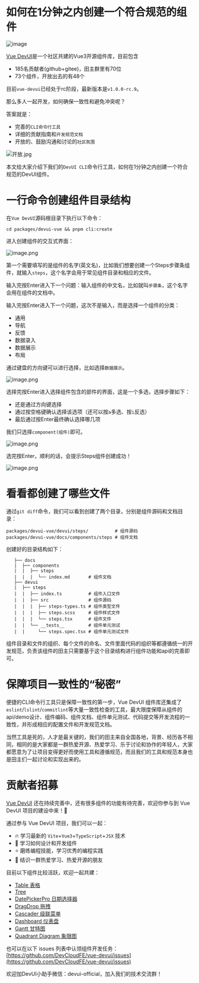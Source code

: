 # 如何在1分钟之内创建一个符合规范的组件

![image](https://user-images.githubusercontent.com/9566362/201380843-331e7438-966b-4f91-b31d-ed0ce5d83623.png)


[Vue DevUI](https://github.com/DevCloudFE/vue-devui)是一个社区共建的Vue3开源组件库，目前包含
- 185名贡献者(github+gitee)，田主群里有70位
- 73个组件，开放出去的有48个

目前`vue-devui`已经处于rc阶段，最新版本是`v1.0.0-rc.9`。

那么多人一起开发，如何确保一致性和避免冲突呢？

答案就是：
- 完善的`CLI命令行工具`
- 详细的贡献指南和`开发规范文档`
- 开放的、鼓励沟通和讨论的`社区氛围`

![开放.jpg](https://p1-juejin.byteimg.com/tos-cn-i-k3u1fbpfcp/8ed745dae7a34c1dba87afbff569d56c~tplv-k3u1fbpfcp-watermark.image?)

本文给大家介绍下我们的`DevUI CLI`命令行工具，如何在1分钟之内创建一个符合规范的DevUI组件。

# 一行命令创建组件目录结构

在`Vue DevUI`源码根目录下执行以下命令：
```shell
cd packages/devui-vue && pnpm cli:create
```

进入创建组件的交互式界面：

![image.png](https://p9-juejin.byteimg.com/tos-cn-i-k3u1fbpfcp/56ea394e2fcb49028bf841a2b915d40e~tplv-k3u1fbpfcp-watermark.image?)

第一个需要填写的是组件的名字(英文名)，比如我们想要创建一个Steps步骤条组件，就输入`steps`，这个名字会用于常见组件目录和相应的文件。

输入完按Enter进入下一个问题：输入组件的中文名，比如就叫`步骤条`，这个名字会用在组件的文档中。

输入完按Enter进入下一个问题，这次不是输入，而是选择一个组件的分类：
- 通用
- 导航
- 反馈
- 数据录入
- 数据展示
- 布局

通过键盘的方向键可以进行选择，比如选择`数据展示`。

![image.png](https://p1-juejin.byteimg.com/tos-cn-i-k3u1fbpfcp/92ed125920c34533b814af7f928fd200~tplv-k3u1fbpfcp-watermark.image?)

选择完按Enter进入选择组件包含的部件的界面，这是一个多选，选择步骤如下：
- 还是通过方向键选择
- 通过按空格键确认选择该选项（还可以按`a`多选、按`i`反选）
- 最后通过按Enter最终确认选择哪几项

我们只选择`component(组件)`即可。

![image.png](https://p1-juejin.byteimg.com/tos-cn-i-k3u1fbpfcp/cbea27751d2a40d3a15e0fcfd097bc3f~tplv-k3u1fbpfcp-watermark.image?)

选完按Enter，顺利的话，会提示Steps组件创建成功！

![image.png](https://p6-juejin.byteimg.com/tos-cn-i-k3u1fbpfcp/4762051127c54723ad6001807c0ff464~tplv-k3u1fbpfcp-watermark.image?)

# 看看都创建了哪些文件

通过`git diff`命令，我们可以看到创建了两个目录，分别是组件源码和文档目录：
```shell
packages/devui-vue/devui/steps/          # 组件源码
packages/devui-vue/docs/components/steps # 组件文档
```

创建好的目录结构如下：
```shell
   ├── docs
   |  ├── components
   |  |  ├── steps
   |  |  |  └── index.md       # 组件文档
   ├── devui
   |  ├── steps
   |  |  ├── index.ts          # 组件入口文件
   |  |  ├── src               # 组件源码
   |  |  |  ├── steps-types.ts # 组件类型文件
   |  |  |  ├── steps.scss     # 组件样式文件
   |  |  |  └── steps.tsx      # 组件文件
   |  |  └── __tests__         # 组件单元测试
   |  |     └── steps.spec.tsx # 组件单元测试文件
```

组件目录和文件的组织、每个文件的命名、文件里面代码的组织等都遵循统一的开发规范，负责该组件的田主只需要基于这个目录结构进行组件功能和api的完善即可。

# 保障项目一致性的“秘密”

便捷的CLI命令行工具只是保障一致性的第一步，Vue DevUI 组件库还集成了`eslint`/`lslint`/`commitlint`等大量一致性检查的工具，最大限度保障从组件的api/demo设计、组件编码、组件文档、组件单元测试、代码提交等开发流程的一致性，并形成相应的配置文件和开发规范文档。

当然工具是死的，人才是最关键的，我们的田主来自全国各地，背景、经历各不相同，相同的是大家都是一群热爱开源、热爱学习、乐于讨论和协作的年轻人，大家都愿意为了让项目变得更好而使用工具和遵循规范，而且我们的工具和规范本身也是田主们一起讨论和实现出来的。

# 贡献者招募

[Vue DevUI](https://github.com/DevCloudFE/vue-devui) 还在持续完善中，还有很多组件的功能有待完善，欢迎你参与到 Vue DevUI 项目的建设中来！🎉

通过参与 Vue DevUI 项目，我们可以一起：

-   🔥 学习最新的 `Vite`+`Vue3`+`TypeScript`+`JSX` 技术
-   🎁 学习如何设计和开发组件
-   ⭐ 磨练编程技能，学习优秀的编程实践
-   🎊 结识一群热爱学习、热爱开源的朋友

目前以下组件比较活跃，欢迎一起共建：
- [Table 表格](https://devui.design/components/zh-cn/datatable)
- [Tree](https://devui.design/components/zh-cn/tree)
- [DatePickerPro 日期选择器](https://devui.design/components/zh-cn/datepickerPro)
- [DragDrop 拖拽](https://devui.design/components/zh-cn/dragdrop)
- [Cascader 级联菜单](https://devui.design/components/zh-cn/cascader)
- [Dashboard 仪表盘](https://devui.design/components/zh-cn/dashboard)
- [Gantt 甘特图](https://devui.design/components/zh-cn/gantt)
- [Quadrant Diagram 象限图](https://devui.design/components/zh-cn/quadrant-diagram)

也可以在以下 issues 列表中认领组件开发任务：
[https://github.com/DevCloudFE/vue-devui/issues](https://github.com/DevCloudFE/vue-devui/issues)

欢迎加DevUI小助手微信：devui-official，加入我们的技术交流群！


<EditInfo time="2022年06月07日 11:43" title="阅读 1080 ·  点赞 8 ·  评论 9 ·  收藏 6" />

